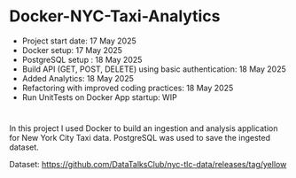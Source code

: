 # Docker-NYC-Taxi-Analytics
- Project start date: 17 May 2025
- Docker setup: 17 May 2025
- PostgreSQL setup : 18 May 2025
- Build API (GET, POST, DELETE) using basic authentication: 18 May 2025
- Added Analytics: 18 May 2025
- Refactoring with improved coding practices: 18 May 2025
- Run UnitTests on Docker App startup: WIP
# 

In this project I used Docker to build an ingestion and analysis application for New York City Taxi data.
PostgreSQL was used to save the ingested dataset.

Dataset: https://github.com/DataTalksClub/nyc-tlc-data/releases/tag/yellow
